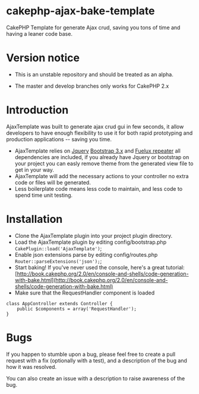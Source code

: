 cakephp-ajax-bake-template
==========================

CakePHP Template for generate Ajax crud, saving you tons of time and having a leaner code base.

# Version notice

* This is an unstable repository and should be treated as an alpha.

* The master and develop branches only works for CakePHP 2.x


# Introduction

AjaxTemplate  was built to generate ajax crud gui in few seconds, it allow developers to have enough flexibility to use it for both rapid prototyping and production applications -- saving you time.

* AjaxTemplate relies on [Jquery](http://jquery.com) [Bootstrap 3.x](http://getbootstrap.com) and [Fuelux repeater](http://getfuelux.com) all dependencies are included, if you already have Jquery or bootstrap on your project you can easly remove theme from the generated view file to get in your way.
* AjaxTemplate will add the necessary actions to your controller no extra code or files will be generated.
* Less boilerplate code means less code to maintain, and less code to spend time unit testing.

# Installation

* Clone the AjaxTemplate plugin into your project plugin directory.
* Load the AjaxTemplate plugin by editing config/bootstrap.php `CakePlugin::load('AjaxTemplate')`;
* Enable json extensions parse by editing config/routes.php `Router::parseExtensions('json');`;
* Start baking! If you've never used the console, here's a great tutorial: [http://book.cakephp.org/2.0/en/console-and-shells/code-generation-with-bake.html](http://book.cakephp.org/2.0/en/console-and-shells/code-generation-with-bake.html)
* Make sure that the RequestHandler component is loaded
```
class AppController extends Controller {
	public $components = array('RequestHandler');
}
```

# Bugs

If you happen to stumble upon a bug, please feel free to create a pull request with a fix
(optionally with a test), and a description of the bug and how it was resolved.

You can also create an issue with a description to raise awareness of the bug.


